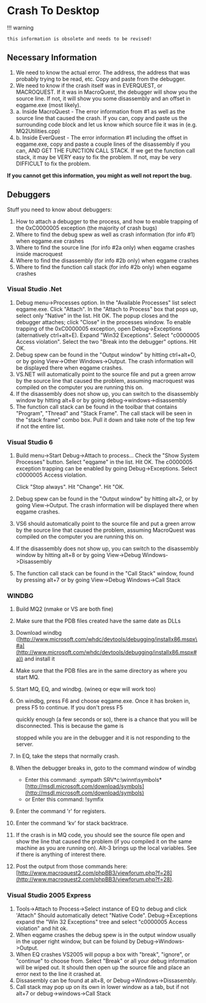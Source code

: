 # Crash To Desktop

!!! warning

    this information is obsolete and needs to be revised!

## Necessary Information

1. We need to know the actual error. The address, the address that was probably trying to be read, etc. Copy and paste from the debugger.
2. We need to know if the crash itself was in EVERQUEST, or MACROQUEST. If it was in MacroQuest, the debugger will show you the source line. If not, it will show you some disassembly and an offset in eqgame.exe (most likely).
3. a. Inside MacroQuest - The error information from \#1 as well as the source line that caused the crash. If you can, copy and paste us the surrounding code block and let us know which source file it was in (e.g. MQ2Utilities.cpp)
4. b. Inside EverQuest - The error information \#1 including the offset in eqgame.exe, copy and paste a couple lines of the disassembly if you can, AND GET THE FUNCTION CALL STACK. If we get the function call stack, it may be VERY easy to fix the problem. If not, may be very DIFFICULT to fix the problem.

**If you cannot get this information, you might as well not report the bug.**

## Debuggers

Stuff you need to know about debuggers:

1. How to attach a debugger to the process, and how to enable trapping of the 0xC0000005 exception (the majority of crash bugs)
2. Where to find the debug spew as well as crash information (for info \#1) when eqgame.exe crashes
3. Where to find the source line (for info \#2a only) when eqgame crashes inside macroquest
4. Where to find the disassembly (for info \#2b only) when eqgame crashes
5. Where to find the function call stack (for info \#2b only) when eqgame crashes

### Visual Studio .Net

1. Debug menu-&gt;Processes option. In the "Available Processes" list select eqgame.exe. Click "Attach". In the "Attach to Process" box that pops up, select only "Native" in the list. Hit OK. The popup closes and the debugger attaches; click "Close" in the processes window. To enable trapping of the 0xC0000005 exception, open Debug-&gt;Exceptions (alternatively ctrl+alt+E). Expand "Win32 Exceptions". Select "c0000005 Access violation". Select the two "Break into the debugger" options. Hit OK.
2. Debug spew can be found in the "Output window" by hitting ctrl+alt+O, or by going View-&gt;Other Windows-&gt;Output. The crash information will be displayed there when eqgame crashes.
3. VS.NET will automatically point to the source file and put a green arrow by the source line that caused the problem, assuming macroquest was compiled on the computer you are running this on.
4. If the disassembly does not show up, you can switch to the disassembly window by hitting alt+8 or by going debug-&gt;windows-&gt;disassembly
5. The function call stack can be found in the toolbar that contains "Program", "Thread" and "Stack Frame". The call stack will be seen in the "stack frame" combo box. Pull it down and take note of the top few if not the entire list.

### Visual Studio 6

1. Build menu-&gt;Start Debug-&gt;Attach to process... Check the "Show System Processes" button. Select "eqgame" in the list. Hit OK. The c0000005 exception trapping can be enabled by going Debug-&gt;Exceptions. Select c0000005 Access violation.

   Click "Stop always". Hit "Change". Hit "OK.

2. Debug spew can be found in the "Output window" by hitting alt+2, or by going View-&gt;Output. The crash information will be displayed there when eqgame crashes.
3. VS6 should automatically point to the source file and put a green arrow by the source line that caused the problem, assuming MacroQuest was compiled on the computer you are running this on.
4. If the disassembly does not show up, you can switch to the disassembly window by hitting alt+8 or by going View-&gt;Debug Windows-&gt;Disassembly
5. The function call stack can be found in the "Call Stack" window, found by pressing alt+7 or by going View-&gt;Debug Windows-&gt;Call Stack

### WINDBG

1. Build MQ2 (nmake or VS are both fine)
2. Make sure that the PDB files created have the same date as DLLs
3. Download windbg ([http://www.microsoft.com/whdc/devtools/debugging/installx86.mspx\#a](http://www.microsoft.com/whdc/devtools/debugging/installx86.mspx#a)) and install it
4. Make sure that the PDB files are in the same directory as where you start MQ.
5. Start MQ, EQ, and windbg. (wineq or eqw will work too)
6. On windbg, press F6 and choose eqgame.exe. Once it has broken in, press F5 to continue. If you don't press F5

   quickly enough (a few seconds or so), there is a chance that you will be disconnected. This is because the game is

   stopped while you are in the debugger and it is not responding to the server.

7. In EQ, take the steps that normally crash.
8. When the debugger breaks in, goto to the command window of windbg
   * Enter this command: .sympath SRV\*c:\winnt\symbols\*[http://msdl.microsoft.com/download/symbols](http://msdl.microsoft.com/download/symbols)
   * or Enter this command: !symfix
9. Enter the command 'r' for registers.
10. Enter the command 'kv' for stack backtrace.
11. If the crash is in MQ code, you should see the source file open and show the line that caused the problem (if you compiled it on the same machine as you are running on). Alt-3 brings up the local variables. See if there is anything of interest there.
12. Post the output from those commands here: [http://www.macroquest2.com/phpBB3/viewforum.php?f=28](http://www.macroquest2.com/phpBB3/viewforum.php?f=28).

### Visual Studio 2005 Express

1. Tools-&gt;Attach to Process-&gt;Select instance of EQ to debug and click 'Attach" Should automatically detect "Native Code". Debug-&gt;Exceptions expand the "Win 32 Exceptions" tree and select "c0000005 Access violation" and hit ok.
2. When eqgame crashes the debug spew is in the output window usually in the upper right window, but can be foiund by Debug-&gt;Windows-&gt;Output.
3. When EQ crashes VS2005 will popup a box with "break", "ignore", or "continue" to choose from. Select "Break" or all your debug information will be wiped out. It should then open up the source file and place an error next to the line it crashed at.
4. Dissasembly can be found at alt+8, or Debug-&gt;Windows-&gt;Dissasembly.
5. Call stack may pop up on its own in lower window as a tab, but if not alt+7 or debug-&gt;windows-&gt;Call Stack

